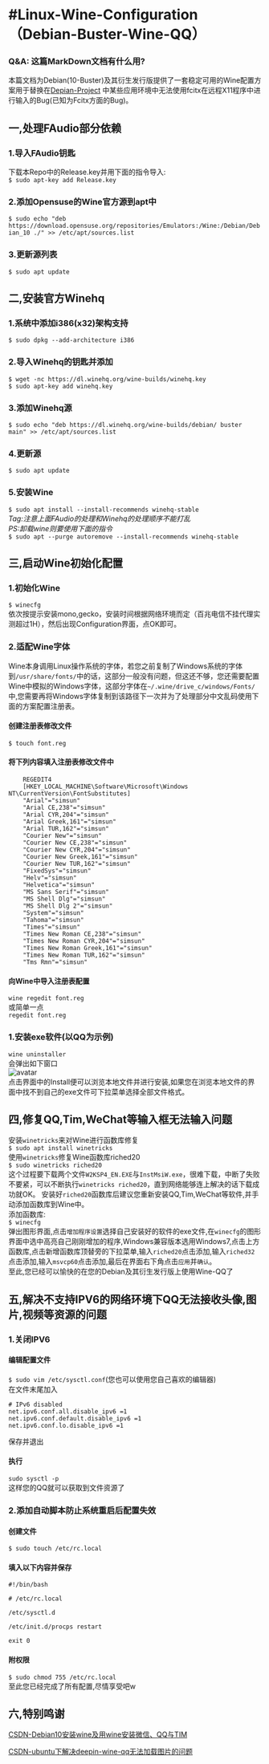 # #Linux-Wine-Configuration（Debian-Buster-Wine-QQ）  
### Q&A: 这篇MarkDown文档有什么用?  
本篇文档为Debian(10-Buster)及其衍生发行版提供了一套稳定可用的Wine配置方案用于替换在[Depian-Project](https://github.com/ShulkerWalker/Depian-Project) 中某些应用环境中无法使用fcitx在远程X11程序中进行输入的Bug(已知为Fcitx方面的Bug)。  
## 一,处理FAudio部分依赖  
### 1.导入FAudio钥匙  
下载本Repo中的Release.key并用下面的指令导入:  
`$ sudo apt-key add Release.key`  
### 2.添加Opensuse的Wine官方源到apt中  
`$ sudo echo "deb https://download.opensuse.org/repositories/Emulators:/Wine:/Debian/Debian_10 ./" >> /etc/apt/sources.list`  
### 3.更新源列表  
`$ sudo apt update`  
## 二,安装官方Winehq  
### 1.系统中添加i386(x32)架构支持  
`$ sudo dpkg --add-architecture i386`   
### 2.导入Winehq的钥匙并添加  
`$ wget -nc https://dl.winehq.org/wine-builds/winehq.key`  
`$ sudo apt-key add winehq.key`  
### 3.添加Winehq源  
`$ sudo echo "deb https://dl.winehq.org/wine-builds/debian/ buster main" >> /etc/apt/sources.list`  
### 4.更新源  
`$ sudo apt update`  
### 5.安装Wine  
`$ sudo apt install --install-recommends winehq-stable`  
*Tag:注意上面FAudio的处理和Winehq的处理顺序不能打乱*  
*PS:卸载wine则要使用下面的指令*  
`$ sudo apt --purge autoremove --install-recommends winehq-stable`  
## 三,启动Wine初始化配置    
### 1.初始化Wine  
`$ winecfg`  
依次按提示安装mono,gecko，安装时间根据网络环境而定（百兆电信不挂代理实测超过1H），然后出现Configuration界面，点OK即可。  
### 2.适配Wine字体  
Wine本身调用Linux操作系统的字体，若您之前复制了Windows系统的字体到`/usr/share/fonts/`中的话，这部分一般没有问题，但这还不够，您还需要配置Wine中模拟的Windows字体，这部分字体在`~/.wine/drive_c/windows/Fonts/`中,您需要再将Windows字体复制到该路径下一次并为了处理部分中文乱码使用下面的方案配置注册表。  
#### 创建注册表修改文件  
`$ touch font.reg`  
#### 将下列内容填入注册表修改文件中  
```
    REGEDIT4
    [HKEY_LOCAL_MACHINE\Software\Microsoft\Windows NT\CurrentVersion\FontSubstitutes]
    "Arial"="simsun"
    "Arial CE,238"="simsun"
    "Arial CYR,204"="simsun"
    "Arial Greek,161"="simsun"
    "Arial TUR,162"="simsun"
    "Courier New"="simsun"
    "Courier New CE,238"="simsun"
    "Courier New CYR,204"="simsun"
    "Courier New Greek,161"="simsun"
    "Courier New TUR,162"="simsun"
    "FixedSys"="simsun"
    "Helv"="simsun"
    "Helvetica"="simsun"
    "MS Sans Serif"="simsun"
    "MS Shell Dlg"="simsun"
    "MS Shell Dlg 2"="simsun"
    "System"="simsun"
    "Tahoma"="simsun"
    "Times"="simsun"
    "Times New Roman CE,238"="simsun"
    "Times New Roman CYR,204"="simsun"
    "Times New Roman Greek,161"="simsun"
    "Times New Roman TUR,162"="simsun"
    "Tms Rmn"="simsun"
```  
#### 向Wine中导入注册表配置  
`wine regedit font.reg`  
或简单一点  
`regedit font.reg`  
### 1.安装exe软件(以QQ为示例)  
`wine uninstaller`  
会弹出如下窗口  
![avatar](Pic/1.png)  
点击界面中的Install便可以浏览本地文件并进行安装,如果您在浏览本地文件的界面中找不到自己的exe文件可下拉菜单选择全部文件格式。  
## 四,修复QQ,Tim,WeChat等输入框无法输入问题    
安装`winetricks`来对Wine进行函数库修复  
`$ sudo apt install winetricks`  
使用`winetricks`修复Wine函数库riched20  
`$ sudo winetricks riched20`  
这个过程要下载两个文件`W2KSP4_EN.EXE`与`InstMsiW.exe`，很难下载，中断了失败不要紧，可以不断执行`winetricks riched20`，直到网络能够连上解决的话下载成功就OK。
安装好`riched20`函数库后建议您重新安装QQ,Tim,WeChat等软件,并手动添加函数库到Wine中。  
添加函数库:  
`$ winecfg`  
弹出图形界面,点击`增加程序设置`选择自己安装好的软件的exe文件,在`winecfg`的图形界面中选中高亮自己刚刚增加的程序,Windows兼容版本选用Windows7,点击上方函数库,点击新增函数库顶替旁的下拉菜单,输入`riched20`点击添加,输入`riched32`点击添加,输入`msvcp60`点击添加,最后在界面右下角点击`应用`并`确认`。  
至此,您已经可以愉快的在您的Debian及其衍生发行版上使用Wine-QQ了  
## 五,解决不支持IPV6的网络环境下QQ无法接收头像,图片,视频等资源的问题  
### 1.关闭IPV6
#### 编辑配置文件  
`$ sudo vim /etc/sysctl.conf`(您也可以使用您自己喜欢的编辑器)  
在文件末尾加入  
```
# IPv6 disabled
net.ipv6.conf.all.disable_ipv6 =1
net.ipv6.conf.default.disable_ipv6 =1
net.ipv6.conf.lo.disable_ipv6 =1
```  
保存并退出  
#### 执行  
`sudo sysctl -p`  
这样您的QQ就可以获取到文件资源了  
### 2.添加自动脚本防止系统重启后配置失效  
#### 创建文件  
`$ sudo touch /etc/rc.local`  
#### 填入以下内容并保存  
```
#!/bin/bash

# /etc/rc.local

/etc/sysctl.d

/etc/init.d/procps restart

exit 0
```  
#### 附权限  
`$ sudo chmod 755 /etc/rc.local`  
至此您已经完成了所有配置,尽情享受吧w  
## 六,特别鸣谢  
[CSDN-Debian10安装wine及用wine安装微信、QQ与TIM](https://blog.csdn.net/pabcsxyz/article/details/108132593)  

[CSDN-ubuntu下解决deepin-wine-qq无法加载图片的问题](https://blog.csdn.net/weixin_44823747/article/details/105559615)  

<!--Project-By-ShulkerSakura-->
